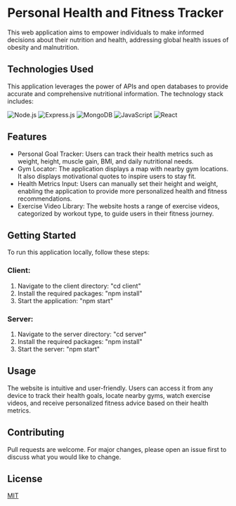 # Personal Health and Fitness Tracker

This web application aims to empower individuals to make informed decisions about their nutrition and health, addressing global health issues of obesity and malnutrition.

## Technologies Used

This application leverages the power of APIs and open databases to provide accurate and comprehensive nutritional information. The technology stack includes:

<p>
  <img alt="Node.js" src="https://img.shields.io/badge/-Node.js-43853D?style=flat-square&logo=Node.js&logoColor=white"/>
  <img alt="Express.js" src="https://img.shields.io/badge/-Express.js-404D59?style=flat-square"/>
  <img alt="MongoDB" src ="https://img.shields.io/badge/MongoDB-%234ea94b.svg?style=flat-square&logo=mongodb&logoColor=white"/>
  <img alt="JavaScript" src="https://img.shields.io/badge/-JavaScript-F7DF1E?style=flat-square&logo=javascript&logoColor=black"/>
  <img alt="React" src="https://img.shields.io/badge/-React-61DAFB?style=flat-square&logo=react&logoColor=white"/>
</p>

## Features

- Personal Goal Tracker: Users can track their health metrics such as weight, height, muscle gain, BMI, and daily nutritional needs.
- Gym Locator: The application displays a map with nearby gym locations. It also displays motivational quotes to inspire users to stay fit.
- Health Metrics Input: Users can manually set their height and weight, enabling the application to provide more personalized health and fitness recommendations.
- Exercise Video Library: The website hosts a range of exercise videos, categorized by workout type, to guide users in their fitness journey.

## Getting Started

To run this application locally, follow these steps:

### Client:

1. Navigate to the client directory: "cd client"
2. Install the required packages: "npm install"
3. Start the application: "npm start"

### Server:

1. Navigate to the server directory: "cd server"
2. Install the required packages: "npm install"
3. Start the server: "npm start"


## Usage

The website is intuitive and user-friendly. Users can access it from any device to track their health goals, locate nearby gyms, watch exercise videos, and receive personalized fitness advice based on their health metrics.

## Contributing

Pull requests are welcome. For major changes, please open an issue first to discuss what you would like to change.

## License

[MIT](https://choosealicense.com/licenses/mit/)
